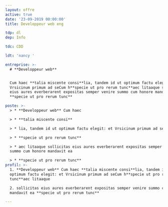 ```yaml
---
layout: offre
active: true
date: '23-09-2019 00:00:00'
title: Developpeur web eng

tdp: dl
dep: Info

tdc: CDD

ldt: 'nancy '

entreprise: >-
  # **Developpeur web** 


  Cum haec **talia miscente consi**lia, tandem id ut optimum factu elegit: et
  Vrsicinum primum ad seCum h**specie ut pro rerum tunc**aec litaaque sollicitas
  eius aures everberarent expositas semper venire summo cum honore mandavit ea
  **specie ut pro rerum tunc**

poste: >-
  > * **Developpeur web** Cum haec 

  > * **talia miscente consi**

  > * lia, tandem id ut optimum factu elegit: et Vrsicinum primum ad seCum h

  > * **specie ut pro rerum tunc**

  > * aec litaaque sollicitas eius aures everberarent expositas semper venire
  summo cum honore mandavit ea 

  > * **specie ut pro rerum tunc**
profil: >-
  1. **Developpeur web** Cum haec **talia miscente consi**lia, tandem id ut
  optimum factu elegit: et Vrsicinum primum ad seCum h**specie ut pro rerum
  tunc**aec litaaque 

  2. sollicitas eius aures everberarent expositas semper venire summo cum honore
  mandavit ea **specie ut pro rerum tunc**

---
```


